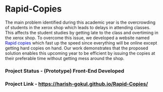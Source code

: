 # Rapid-Copies

The main problem identified during this academic year is the overcrowding of students in the xerox shop which leads to delays in attending classes. This affects the student studies by getting late to the class and overtiming in the xerox shop. To overcome this issue, we developed a website named <span style="color:blue">Rapid copies</span> which fast up the speed since everything will be online except getting hard copies on hand. Our work demonstrates that the proposed solution enables this upcoming year to be efficient by issuing the copies at their preferable time without getting mess around the shop.

### Project Status -  (Prototype) Front-End Developed 
### Project Link - https://harish-gokul.github.io/Rapid-Copies/
